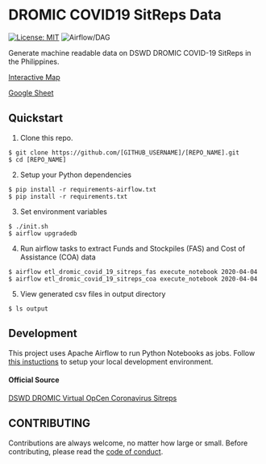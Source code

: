 # DROMIC COVID19 SitReps Data

[![License: MIT](https://img.shields.io/badge/License-MIT-blue.svg)](https://raw.githubusercontent.com/altcoder/dromic-covid19-sitreps/master/LICENSE)
![Airflow/DAG](https://github.com/altcoder/dromic-covid19-sitreps/workflows/Airflow/DAG/badge.svg)

Generate machine readable data on DSWD DROMIC COVID-19 SitReps in the Philippines.

[Interactive Map](https://public.tableau.com/profile/james.faeldon#!/vizhome/PhilippinesCOVID19CostofAssistance/Dashboard)

[Google Sheet](https://docs.google.com/spreadsheets/d/1eS44h4aIvjXspFFnTd3rEepKaL0nQNcMX_Z8Jnfclp4/edit?usp=sharing)

## Quickstart

1. Clone this repo.

```
$ git clone https://github.com/[GITHUB_USERNAME]/[REPO_NAME].git
$ cd [REPO_NAME]
```

2. Setup your Python dependencies

``` 
$ pip install -r requirements-airflow.txt
$ pip install -r requirements.txt
```

3. Set environment variables

```
$ ./init.sh
$ airflow upgradedb
```

4. Run airflow tasks to extract Funds and Stockpiles (FAS) and Cost of Assistance (COA) data
```
$ airflow etl_dromic_covid_19_sitreps_fas execute_notebook 2020-04-04
$ airflow etl_dromic_covid_19_sitreps_coa execute_notebook 2020-04-04
```

5. View generated csv files in output directory 

```
$ ls output
```

## Development

This project uses Apache Airflow to run Python Notebooks as jobs. Follow [this instuctions](docs/SETUP.md) to setup your local development environment. 

#### Official Source 

[DSWD DROMIC Virtual OpCen Coronavirus Sitreps](https://dromic.dswd.gov.ph/coronavirus-disease-covid-19-31-dec-2019/)


## CONTRIBUTING

Contributions are always welcome, no matter how large or small. Before contributing,
please read the [code of conduct](.github/CODE_OF_CONDUCT.md).
